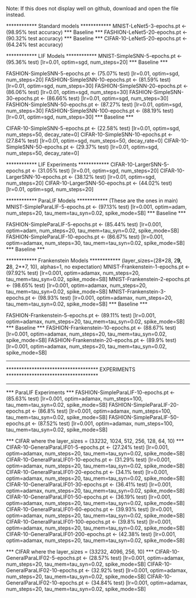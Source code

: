 Note: If this does not display well on github, download and open the file instead.

************ Standard models ************
MNIST-LeNet5-3-epochs.pt <- (98.95% test accuracy) *** Baseline ***
FASHION-LeNet5-20-epochs.pt <- (90.32% test accuracy) *** Baseline ***
CIFAR-10-LeNet5-20-epochs.pt <- (64.24% test accuracy)




************ LIF Models ************
MNIST-SimpleSNN-5-epochs.pt <- (95.36% test) [lr=0.01, optim=sgd, num_steps=20] *** Baseline ***

FASHION-SimpleSNN-5-epochs.pt <- (75.07% test) [lr=0.01, optim=sgd, num_steps=20]
FASHION-SimpleSNN-10-epochs.pt <- (81.59% test) [lr=0.01, optim=sgd, num_steps=30]
FASHION-SimpleSNN-20-epochs.pt <- (86.06% test) [lr=0.01, optim=sgd, num_steps=30]
FASHION-SimpleSNN-30-epochs.pt <- (86.66% test) [lr=0.01, optim=sgd, num_steps=30]
FASHION-SimpleSNN-50-epochs.pt <- (87.27% test) [lr=0.01, optim=sgd, num_steps=30]
FASHION-SimpleSNN-100-epochs.pt <- (88.19% test) [lr=0.01, optim=sgd, num_steps=30] *** Baseline ***

CIFAR-10-SimpleSNN-5-epochs.pt <- (22.58% test) [lr=0.01, optim=sgd, num_steps=50, decay_rate=0]
CIFAR-10-SimpleSNN-10-epochs.pt <- (27.84% test) [lr=0.01, optim=sgd, num_steps=50, decay_rate=0]
CIFAR-10-SimpleSNN-50-epochs.pt <- (29.37% test) [lr=0.01, optim=sgd, num_steps=50, decay_rate=0]

************ LIF Experiments ************
CIFAR-10-LargerSNN-5-epochs.pt <- (31.05% test) [lr=0.01, optim=sgd, num_steps=20]
CIFAR-10-LargerSNN-10-epochs.pt <- (38.12% test) [lr=0.01, optim=sgd, num_steps=20]
CIFAR-10-LargerSNN-50-epochs.pt <- (44.02% test) [lr=0.01, optim=sgd, num_steps=20]



************ ParaLIF Models ************ (These are the ones in main)
MNIST-SimpleParaLIF-5-epochs.pt <- (97.13% test) [lr=0.001, optim=adam, num_steps=20, tau_mem=tau_syn=0.02, spike_mode=SB] *** Baseline ***

FASHION-SimpleParaLIF-5-epochs.pt <- (85.44% test) [lr=0.001, optim=adam, num_steps=20, tau_mem=tau_syn=0.02, spike_mode=SB]
FASHION-SimpleParaLIF-10-epochs.pt <- (86.67% test) [lr=0.001, optim=adamax, num_steps=30, tau_mem=tau_syn=0.02, spike_mode=SB] *** Baseline ***


************ Frankenstein Models ************ (layer_sizes=(28*28, 2**9, 2**8, 2**7, 10), alphas=1, no expectation)
MNIST-Frankenstein-1-epochs.pt <- (97.92% test) [lr=0.001, optim=adamax, num_steps=20, tau_mem=tau_syn=0.02, spike_mode=SB]
MNIST-Frankenstein-2-epochs.pt <- (98.65% test) [lr=0.001, optim=adamax, num_steps=20, tau_mem=tau_syn=0.02, spike_mode=SB]
MNIST-Frankenstein-3-epochs.pt <- (98.93% test) [lr=0.001, optim=adamax, num_steps=20, tau_mem=tau_syn=0.02, spike_mode=SB] *** Baseline ***

FASHION-Frankenstein-5-epochs.pt <- (89.11% test) [lr=0.001, optim=adamax, num_steps=20, tau_mem=tau_syn=0.02, spike_mode=SB] *** Baseline ***
FASHION-Frankenstein-10-epochs.pt <- (88.67% test) [lr=0.001, optim=adamax, num_steps=20, tau_mem=tau_syn=0.02, spike_mode=SB]
FASHION-Frankenstein-20-epochs.pt <- (89.9% test) [lr=0.001, optim=adamax, num_steps=20, tau_mem=tau_syn=0.02, spike_mode=SB]









*************************************************************************************
************************************ EXPERIMENTS ************************************
*************************************************************************************


***  ParaLIF Experiments *** 
FASHION-SimpleParaLIF-10-epochs.pt <- (85.63% test) [lr=0.001, optim=adamax, num_steps=100, tau_mem=tau_syn=0.02, spike_mode=SB]
FASHION-SimpleParaLIF-20-epochs.pt <- (86.8% test) [lr=0.001, optim=adamax, num_steps=100, tau_mem=tau_syn=0.02, spike_mode=SB]
FASHION-SimpleParaLIF-50-epochs.pt <- (87.52% test) [lr=0.001, optim=adamax, num_steps=100, tau_mem=tau_syn=0.02, spike_mode=SB]



*** CIFAR where the layer_sizes = (3*32*32, 1024, 512, 256, 128, 64, 10) *** 
CIFAR-10-GeneralParaLIF01-5-epochs.pt <- (27.24% test) [lr=0.001, optim=adamax, num_steps=20, tau_mem=tau_syn=0.02, spike_mode=SB]
CIFAR-10-GeneralParaLIF01-10-epochs.pt <- (31.29% test) [lr=0.001, optim=adamax, num_steps=20, tau_mem=tau_syn=0.02, spike_mode=SB]
CIFAR-10-GeneralParaLIF01-20-epochs.pt <- (34.1% test) [lr=0.001, optim=adamax, num_steps=20, tau_mem=tau_syn=0.02, spike_mode=SB]
CIFAR-10-GeneralParaLIF01-30-epochs.pt <- (36.41% test) [lr=0.001, optim=adamax, num_steps=20, tau_mem=tau_syn=0.02, spike_mode=SB]
CIFAR-10-GeneralParaLIF01-50-epochs.pt <- (36.19% test) [lr=0.001, optim=adamax, num_steps=20, tau_mem=tau_syn=0.02, spike_mode=SB]
CIFAR-10-GeneralParaLIF01-60-epochs.pt <- (39.93% test) [lr=0.001, optim=adamax, num_steps=20, tau_mem=tau_syn=0.02, spike_mode=SB]
CIFAR-10-GeneralParaLIF01-100-epochs.pt <- (39.8% test) [lr=0.001, optim=adamax, num_steps=20, tau_mem=tau_syn=0.02, spike_mode=SB]
CIFAR-10-GeneralParaLIF01-200-epochs.pt <- (42.38% test) [lr=0.001, optim=adamax, num_steps=20, tau_mem=tau_syn=0.02, spike_mode=SB]


*** CIFAR where the layer_sizes = (3*32*32, 4096, 256, 10) *** 
CIFAR-10-GeneralParaLIF02-5-epochs.pt <- (28.57% test) [lr=0.001, optim=adamax, num_steps=20, tau_mem=tau_syn=0.02, spike_mode=SB]
CIFAR-10-GeneralParaLIF02-10-epochs.pt <- (32.92% test) [lr=0.001, optim=adamax, num_steps=20, tau_mem=tau_syn=0.02, spike_mode=SB]
CIFAR-10-GeneralParaLIF02-10-epochs.pt <- (34.84% test) [lr=0.001, optim=adamax, num_steps=20, tau_mem=tau_syn=0.02, spike_mode=SB]